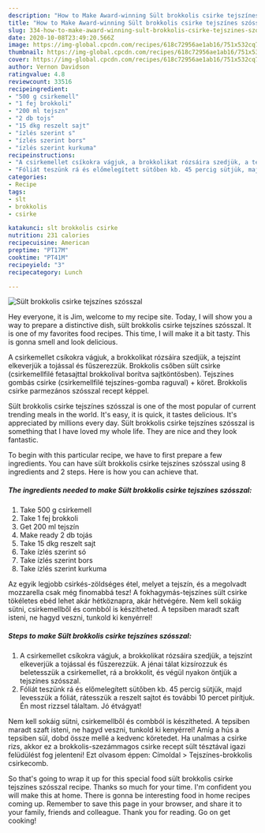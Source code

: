 ```yaml
---
description: "How to Make Award-winning Sült brokkolis csirke tejszínes szósszal"
title: "How to Make Award-winning Sült brokkolis csirke tejszínes szósszal"
slug: 334-how-to-make-award-winning-sult-brokkolis-csirke-tejszines-szosszal
date: 2020-10-08T23:49:20.566Z
image: https://img-global.cpcdn.com/recipes/618c72956ae1ab16/751x532cq70/sult-brokkolis-csirke-tejszines-szosszal-recept-foto.jpg
thumbnail: https://img-global.cpcdn.com/recipes/618c72956ae1ab16/751x532cq70/sult-brokkolis-csirke-tejszines-szosszal-recept-foto.jpg
cover: https://img-global.cpcdn.com/recipes/618c72956ae1ab16/751x532cq70/sult-brokkolis-csirke-tejszines-szosszal-recept-foto.jpg
author: Vernon Davidson
ratingvalue: 4.8
reviewcount: 33516
recipeingredient:
- "500 g csirkemell"
- "1 fej brokkoli"
- "200 ml tejszn"
- "2 db tojs"
- "15 dkg reszelt sajt"
- "ízlés szerint s"
- "ízlés szerint bors"
- "ízlés szerint kurkuma"
recipeinstructions:
- "A csirkemellet csíkokra vágjuk, a brokkolikat rózsáira szedjük, a tejszínt elkeverjük a tojással és fűszerezzük. A jénai tálat kizsírozzuk és beletesszük a csirkemellet, rá a brokkolit, és végül nyakon öntjük a tejszínes szósszal."
- "Fóliát teszünk rá és előmelegített sütőben kb. 45 percig sütjük, majd levesszük a fóliát, rátesszük a reszelt sajtot és további 10 percet pirítjuk. Én most rizzsel tálaltam. Jó étvágyat!"
categories:
- Recipe
tags:
- slt
- brokkolis
- csirke

katakunci: slt brokkolis csirke 
nutrition: 231 calories
recipecuisine: American
preptime: "PT17M"
cooktime: "PT41M"
recipeyield: "3"
recipecategory: Lunch

---
```



![Sült brokkolis csirke tejszínes szósszal](https://img-global.cpcdn.com/recipes/618c72956ae1ab16/751x532cq70/sult-brokkolis-csirke-tejszines-szosszal-recept-foto.jpg)

Hey everyone, it is Jim, welcome to my recipe site. Today, I will show you a way to prepare a distinctive dish, sült brokkolis csirke tejszínes szósszal. It is one of my favorites food recipes. This time, I will make it a bit tasty. This is gonna smell and look delicious.

A csirkemellet csíkokra vágjuk, a brokkolikat rózsáira szedjük, a tejszínt elkeverjük a tojással és fűszerezzük. Brokkolis csőben sült csirke (csirkemellfilé fetasajttal brokkolival borítva sajtköntösben). Tejszínes gombás csirke (csirkemellfilé tejszínes-gomba raguval) + köret. Brokkolis csirke parmezános szósszal recept képpel.

Sült brokkolis csirke tejszínes szósszal is one of the most popular of current trending meals in the world. It's easy, it is quick, it tastes delicious. It's appreciated by millions every day. Sült brokkolis csirke tejszínes szósszal is something that I have loved my whole life. They are nice and they look fantastic.


To begin with this particular recipe, we have to first prepare a few ingredients. You can have sült brokkolis csirke tejszínes szósszal using 8 ingredients and 2 steps. Here is how you can achieve that.

<!--inarticleads1-->

##### The ingredients needed to make Sült brokkolis csirke tejszínes szósszal:

1. Take 500 g csirkemell
1. Take 1 fej brokkoli
1. Get 200 ml tejszín
1. Make ready 2 db tojás
1. Take 15 dkg reszelt sajt
1. Take ízlés szerint só
1. Take ízlés szerint bors
1. Take ízlés szerint kurkuma


Az egyik legjobb csirkés-zöldséges étel, melyet a tejszín, és a megolvadt mozzarella csak még finomabbá tesz! A fokhagymás-tejszínes sült csirke tökéletes ebéd lehet akár hétköznapra, akár hétvégére. Nem kell sokáig sütni, csirkemellből és combból is készítheted. A tepsiben maradt szaft isteni, ne hagyd veszni, tunkold ki kenyérrel! 

<!--inarticleads2-->

##### Steps to make Sült brokkolis csirke tejszínes szósszal:

1. A csirkemellet csíkokra vágjuk, a brokkolikat rózsáira szedjük, a tejszínt elkeverjük a tojással és fűszerezzük. A jénai tálat kizsírozzuk és beletesszük a csirkemellet, rá a brokkolit, és végül nyakon öntjük a tejszínes szósszal.
1. Fóliát teszünk rá és előmelegített sütőben kb. 45 percig sütjük, majd levesszük a fóliát, rátesszük a reszelt sajtot és további 10 percet pirítjuk. Én most rizzsel tálaltam. Jó étvágyat!


Nem kell sokáig sütni, csirkemellből és combból is készítheted. A tepsiben maradt szaft isteni, ne hagyd veszni, tunkold ki kenyérrel! Amíg a hús a tepsiben sül, dobd össze mellé a kedvenc köretedet. Ha unalmas a csirke rizs, akkor ez a brokkolis-szezámmagos csirke recept sült tésztával igazi felüdülést fog jelenteni! Ezt olvasom éppen: Címoldal &gt; Tejszínes-brokkolis csirkecomb. 

So that's going to wrap it up for this special food sült brokkolis csirke tejszínes szósszal recipe. Thanks so much for your time. I'm confident you will make this at home. There is gonna be interesting food in home recipes coming up. Remember to save this page in your browser, and share it to your family, friends and colleague. Thank you for reading. Go on get cooking!
